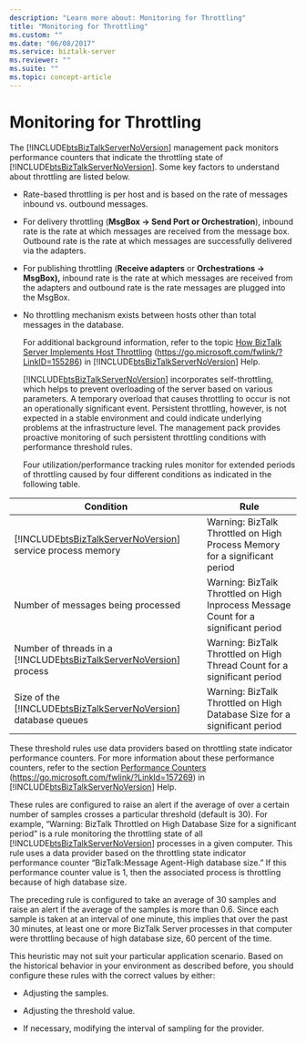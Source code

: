 ```yaml
---
description: "Learn more about: Monitoring for Throttling"
title: "Monitoring for Throttling"
ms.custom: ""
ms.date: "06/08/2017"
ms.service: biztalk-server
ms.reviewer: ""
ms.suite: ""
ms.topic: concept-article
---
```

# Monitoring for Throttling
The [!INCLUDE[btsBizTalkServerNoVersion](../includes/btsbiztalkservernoversion-md.md)] management pack monitors performance counters that indicate the throttling state of [!INCLUDE[btsBizTalkServerNoVersion](../includes/btsbiztalkservernoversion-md.md)]. Some key factors to understand about throttling are listed below.

- Rate-based throttling is per host and is based on the rate of messages inbound vs. outbound messages.

- For delivery throttling (**MsgBox -> Send Port or Orchestration**), inbound rate is the rate at which messages are received from the message box. Outbound rate is the rate at which messages are successfully delivered via the adapters.

- For publishing throttling (**Receive adapters** or **Orchestrations -> MsgBox),** inbound rate is the rate at which messages are received from the adapters and outbound rate is the rate messages are plugged into the MsgBox.

- No throttling mechanism exists between hosts other than total messages in the database.

  For additional background information, refer to the topic [How BizTalk Server Implements Host Throttling](../core/how-biztalk-server-implements-host-throttling.md) (<https://go.microsoft.com/fwlink/?LinkID=155286>) in [!INCLUDE[btsBizTalkServerNoVersion](../includes/btsbiztalkservernoversion-md.md)] Help.

  [!INCLUDE[btsBizTalkServerNoVersion](../includes/btsbiztalkservernoversion-md.md)] incorporates self-throttling, which helps to prevent overloading of the server based on various parameters. A temporary overload that causes throttling to occur is not an operationally significant event. Persistent throttling, however, is not expected in a stable environment and could indicate underlying problems at the infrastructure level. The management pack provides proactive monitoring of such persistent throttling conditions with performance threshold rules.

  Four utilization/performance tracking rules monitor for extended periods of throttling caused by four different conditions as indicated in the following table.

|                                                     Condition                                                     |                                        Rule                                         |
|-------------------------------------------------------------------------------------------------------------------|-------------------------------------------------------------------------------------|
|     [!INCLUDE[btsBizTalkServerNoVersion](../includes/btsbiztalkservernoversion-md.md)] service process memory     |     Warning: BizTalk Throttled on High Process Memory for a significant period      |
|                                        Number of messages being processed                                         | Warning: BizTalk Throttled on High Inprocess Message Count for a significant period |
| Number of threads in a [!INCLUDE[btsBizTalkServerNoVersion](../includes/btsbiztalkservernoversion-md.md)] process |      Warning: BizTalk Throttled on High Thread Count for a significant period       |
|  Size of the [!INCLUDE[btsBizTalkServerNoVersion](../includes/btsbiztalkservernoversion-md.md)] database queues   |      Warning: BizTalk Throttled on High Database Size for a significant period      |

 These threshold rules use data providers based on throttling state indicator performance counters. For more information about these performance counters, refer to the section [Performance Counters](../core/performance-counters.md) (<https://go.microsoft.com/fwlink/?LinkId=157269>) in [!INCLUDE[btsBizTalkServerNoVersion](../includes/btsbiztalkservernoversion-md.md)] Help.

 These rules are configured to raise an alert if the average of over a certain number of samples crosses a particular threshold (default is 30). For example, “Warning: BizTalk Throttled on High Database Size for a significant period” is a rule monitoring the throttling state of all [!INCLUDE[btsBizTalkServerNoVersion](../includes/btsbiztalkservernoversion-md.md)] processes in a given computer. This rule uses a data provider based on the throttling state indicator performance counter “BizTalk:Message Agent-High database size.” If this performance counter value is 1, then the associated process is throttling because of high database size.

 The preceding rule is configured to take an average of 30 samples and raise an alert if the average of the samples is more than 0.6. Since each sample is taken at an interval of one minute, this implies that over the past 30 minutes, at least one or more BizTalk Server processes in that computer were throttling because of high database size, 60 percent of the time.

 This heuristic may not suit your particular application scenario. Based on the historical behavior in your environment as described before, you should configure these rules with the correct values by either:

-   Adjusting the samples.

-   Adjusting the threshold value.

-   If necessary, modifying the interval of sampling for the provider.
